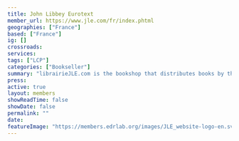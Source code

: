 ```yaml
---
title: John Libbey Eurotext
member_url: https://www.jle.com/fr/index.phtml
geographies: ["France"]
based: ["France"]
ig: []
crossroads:
services: 
tags: ["LCP"]
categories: ["Bookseller"]
summary: "librairieJLE.com is the bookshop that distributes books by the publisher JLE under the John Libbey Eurotext, Arnette, Doin, Pradel, Médecine Sciences, Lavoisier, Tec & Doc and Hermès brands. Promoting scientific and medical knowledge is at the core of JLE’s mission, with books written by international experts in various fields of health, science and techniques."
press:
active: true
layout: members
showReadTime: false
showDate: false
permalink: ""
date: 
featureImage: "https://members.edrlab.org/images/JLE_website-logo-en.svg"
---
```

